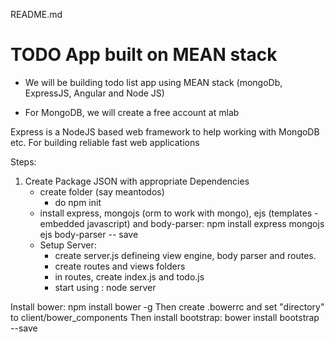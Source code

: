 
README.md

# TODO App built on MEAN stack


- We will be building todo list app using MEAN stack (mongoDb, ExpressJS, Angular and Node JS)

- For MongoDB, we will create a free account at mlab 


Express is a NodeJS based web framework to help working with MongoDB etc. For building reliable fast web applications


Steps: 
1. Create Package JSON with appropriate Dependencies 
	- create folder (say meantodos)
		- do npm init
	- install express, mongojs (orm to work with mongo), ejs (templates - embedded javascript) and body-parser: 
		npm install express mongojs ejs body-parser -- save
	- Setup Server:
        - create server.js defineing view engine, body parser and routes.
        - create routes and views folders 
        - in routes, create index.js and todo.js 
        - start using : node server 




Install bower: npm install bower -g
Then create .bowerrc and set "directory" to client/bower_components
Then install bootstrap: bower install bootstrap --save